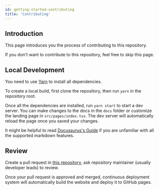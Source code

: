 ```yaml
---
id: getting-started-contributing
title: 'Contributing'
---
```


## Introduction

This page introduces you the process of contributing to this repository.

If you don't want to contribute to this repository, feel free to skip this page.

## Local Development

You need to use [Yarn](https://classic.yarnpkg.com/) to install all dependencies.

To create a local build, first clone the repository, then run `yarn` in the repository root.

Once all the dependencies are installed, run `yarn start` to start a dev server.
You can make changes to the docs in the `docs` folder or customize the landing page in
`src/pages/index.tsx`. The dev server will automatically reload the page once you saved your
changes.

It might be helpful to read [Docusaurus's Guide](https://v2.docusaurus.io/docs/markdown-features)
if you are unfamiliar with all the supported markdown features.

## Review

Create a pull request in [this repository](https://github.com/cornell-dti/dev.cornelldti.org), ask
repository maintainer (usually developer leads) to review.

Once your pull request is approved and merged, continuous deployment system will automatically build
the website and deploy it to GitHub pages.
